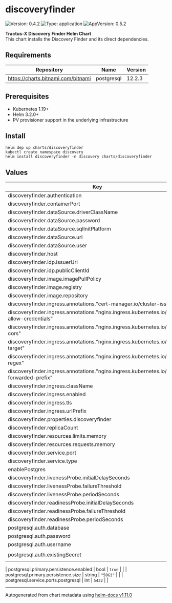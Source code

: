 # discoveryfinder

![Version: 0.4.2](https://img.shields.io/badge/Version-0.4.2-informational?style=flat-square) ![Type: application](https://img.shields.io/badge/Type-application-informational?style=flat-square) ![AppVersion: 0.5.2](https://img.shields.io/badge/AppVersion-0.5.2-informational?style=flat-square)

**Tractus-X Discovery Finder Helm Chart** <br/>
This chart installs the Discovery Finder and its direct dependencies.

## Requirements

| Repository | Name | Version |
|------------|------|---------|
| https://charts.bitnami.com/bitnami | postgresql | 12.2.3 |

## Prerequisites
- Kubernetes 1.19+
- Helm 3.2.0+
- PV provisioner support in the underlying infrastructure

## Install
```
helm dep up charts/discoveryfinder
kubectl create namespace discovery
helm install discoveryfinder -n discovery charts/discoveryfinder
```

## Values

| Key | Type | Default | Description |
|-----|------|-------|-------------|
| discoveryfinder.authentication | bool | `true` |  |
| discoveryfinder.containerPort | int | `4243` |  |
| discoveryfinder.dataSource.driverClassName | string | `"org.postgresql.Driver"` |  |
| discoveryfinder.dataSource.password | string | `"password"` |  |
| discoveryfinder.dataSource.sqlInitPlatform | string | `"pg"` |  |
| discoveryfinder.dataSource.url | string | `"jdbc:postgresql://database:5432"` |  |
| discoveryfinder.dataSource.user | string | `"user"` |  |
| discoveryfinder.host | string | `"localhost"` |  |
| discoveryfinder.idp.issuerUri | string | `"https://idp-url"` |  |
| discoveryfinder.idp.publicClientId | string | `"idpClientID"` |  |
| discoveryfinder.image.imagePullPolicy | string | `"IfNotPresent"` |  |
| discoveryfinder.image.registry | string | `"docker.io"` |  |
| discoveryfinder.image.repository | string | `"tractusx/sldt-discovery-finder"` |  |
| discoveryfinder.ingress.annotations."cert-manager.io/cluster-issuer" | string | `"selfsigned-cluster-issuer"` |  |
| discoveryfinder.ingress.annotations."nginx.ingress.kubernetes.io/cors-allow-credentials" | string | `"true"` |  |
| discoveryfinder.ingress.annotations."nginx.ingress.kubernetes.io/enable-cors" | string | `"true"` |  |
| discoveryfinder.ingress.annotations."nginx.ingress.kubernetes.io/rewrite-target" | string | `"/$2"` |  |
| discoveryfinder.ingress.annotations."nginx.ingress.kubernetes.io/use-regex" | string | `"true"` |  |
| discoveryfinder.ingress.annotations."nginx.ingress.kubernetes.io/x-forwarded-prefix" | string | `"/discoveryfinder"` |  |
| discoveryfinder.ingress.className | string | `"nginx"` |  |
| discoveryfinder.ingress.enabled | bool | `false` |  |
| discoveryfinder.ingress.tls | bool | `false` |  |
| discoveryfinder.ingress.urlPrefix | string | `"/discoveryfinder"` |  |
| discoveryfinder.properties.discoveryfinder | string | `nil` |  |
| discoveryfinder.replicaCount | int | `1` |  |
| discoveryfinder.resources.limits.memory | string | `"1024Mi"` |  |
| discoveryfinder.resources.requests.memory | string | `"512Mi"` |  |
| discoveryfinder.service.port | int | `8080` |  |
| discoveryfinder.service.type | string | `"ClusterIP"` |  |
| enablePostgres | bool | `true` |  |
| discoveryfinder.livenessProbe.initialDelaySeconds                        | int    | `100`                                                                                                                                                        |  |
| discoveryfinder.livenessProbe.failureThreshold                        | int    | `3`                                                                                                                                                          |  |
| discoveryfinder.livenessProbe.periodSeconds                        | int    | `3`                                                                                                                                                          |  |
| discoveryfinder.readinessProbe.initialDelaySeconds                        | int    | `100`                                                                                                                                                        |  |
| discoveryfinder.readinessProbe.failureThreshold                        | int    | `3`                                                                                                                                                          |  |
| discoveryfinder.readinessProbe.periodSeconds                        | int    | `3`                                                                                                                                                          |  |
| postgresql.auth.database | string | `"discoveryfinder"` |  |
| postgresql.auth.password | string | `` |  |
| postgresql.auth.username | string | `"catenax"` |  |
| postgresql.auth.existingSecret | string | `"secret-discoveryfinder-postgres-init"` |  |

| postgresql.primary.persistence.enabled | bool | `true` |  |
| postgresql.primary.persistence.size | string | `"50Gi"` |  |
| postgresql.service.ports.postgresql | int | `5432` |  |

----------------------------------------------
Autogenerated from chart metadata using [helm-docs v1.11.0](https://github.com/norwoodj/helm-docs/releases/v1.11.0)

